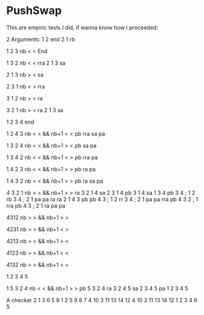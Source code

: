 # PushSwap

This are empiric tests I did, if wanna know how I proceeded:

2 Arguments:
	1 2		end
	2 1		rb

1 2 3		nb < < End

1 3 2		nb < <
			rra		2 1 3
					sa

2 1 3		nb > <
			sa

2 3 1		nb < >
			rra

3 1 2		nb > >
			ra

3 2 1		nb > >
			ra		2 1 3
					sa


1 2 3 4		end

1 2 4 3		nb < < && nb+1 < <
			pb rra sa pa

1 3 2 4		nb < < && nb+1 > <
			pb sa pa

1 3 4 2		nb < < && nb+1 < >
			pb rra pa

1 4 2 3		nb < < && nb+1 > >
			pb ra pa

1 4 3 2		nb < < && nb+1 > >
			pb ra sa pa

4 3 2 1		nb > > && nb+1 > >
			ra		3 2 1 4
					sa		2 3 1 4
							pb		3 1 4
									sa		1 3 4
											pb		3 4 ; 1	2
													rb		3 4 ; 2 1
															pa pa
			ra ra		2 1 4 3
						pb pb	4 3 ; 1 2
								rr	3 4 ; 2 1
									pa pa
			rra pb	4 3 2 ; 1
					rra pb	4 3 ; 2 1
							ra pa pa

4312	nb > > && nb+1 > >

4231	nb > > && nb+1 < >

4213	nb > > && nb+1 > <

4123	nb > > && nb+1 < <

4132	nb > > && nb+1 < <




1 2 3 4 5

1 5 3 2 4	nb < < &&  nb+1 > >
			pb		5 3 2 4
					ra		3 2 4 5
							sa		2 3 4 5
									pa		1 2 3 4 5


A checker
		2 1 3 6 5 8
		1 2 5 9 8 7 4 10 3 11 13 14 12
		4 10 3 11 13 14 12
		1 2 3 4 6 5
